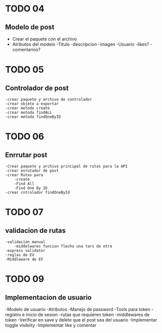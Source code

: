# TODO 04
## Modelo de post
- Crear el paquete con el archivo
- Atributos del modelo
    -Titulo
    -descripcion
    -imagen
    -Usuario
    -likes?
    -comentarios?

# TODO 05
## Controlador de post
    -crear paquete y archivo de controlador
    -crear objeto a exportar 
    -crear metodo create
    -crear metodo findALL
    -crear metodo findOneByID

# TODO 06
## Enrrutar post
    -Crear paquete y archivo principal de rutas para la API
    -crear enrutador de post
    -crear Rutas para
        -create
        -Find All
        -Find One By ID
    -crear cntrolador findOneById

# TODO 07
## validacion de rutas
    -validacion manual
        -middelwares funcion flecha una tars de otra 
    -express validator
    -reglas de EV
    -Middleware de EV




# TODO 09
## Implementacion de usuario
-Modelo de usuario
    -Atributos
    -Manejo de password
-Tools para token
-registro e inicio de sesion
-rutas que requieren token -middlewares de token
 -Verificar en save y delete que el post sea del usuario
 -Implementar toggle visibiity
 -Implementar like y comentar

 